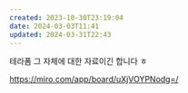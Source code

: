 ```yaml
---
created: 2023-10-30T23:19:04
date: 2024-03-03T11:41
updated: 2024-03-31T22:43
---
```

테라폼 그 자체에 대한 자료이긴 합니다 ㅎ

 https://miro.com/app/board/uXjVOYPNodg=/